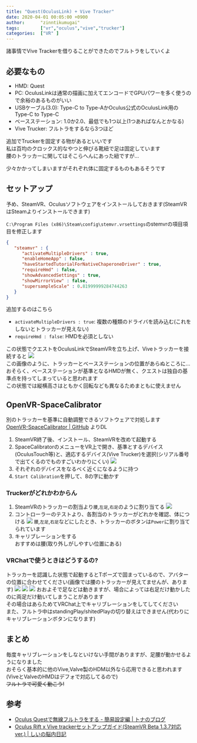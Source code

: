 ```yaml
---
title: "Quest(OculusLink) + Vive Tracker"
date: 2020-04-01 00:05:00 +0900
author:      "zinntikumugai"
tags:        ["vr","oculus","vive","trucker"]
categories:  ["VR" ]
---
```


諸事情でVive Trackerを借りることができたのでフルトラをしていくよ
<!--more-->
## 必要なもの

- HMD: Quest
- PC: OculusLinkは通常の描画に加えてエンコードでGPUパワーを多く使うので余裕のあるものがいい
- USBケーブル(3.0): Type-C to Type-AかOculus公式のOculusLink用のType-C to Type-C
- ベースステーション: 1.0か2.0、最低でも1つ以上(1つあればなんとかなる)
- Vive Trucker: フルトラをするなら3つほど

追加でTruckerを固定する物があるといいです  
私は百均のクロックス的なやつと伸びる靴紐で足は固定しています  
腰のトラッカーに関してはそこらへんにあった紐ですが…  

少々かかってしまいますがそれぞれ体に固定するものもあるそうです

## セットアップ

予め、SteamVR、Oculusソフトウェアをインストールしておきます(SteamVRはSteamよりインストールできます)

`C:\Program Files (x86)\Steam\config\stemvr.vrsettings`のstemvrの項目項目を修正します  

```json
{
   "steamvr" : {
      "activateMultipleDrivers" : true,
      "enableHomeApp" : false,
      "haveStartedTutorialForNativeChaperoneDriver" : true,
      "requireHmd" : false,
      "showAdvancedSettings" : true,
      "showMirrorView" : false,
      "supersampleScale" : 0.81999999284744263
   }
}
```

追加するのはこちら

- `activateMultipleDrivers : true`: 複数の種類のドライバを読み込む(これをしないとトラッカーが見えない)
- `requireHmd : false`: HMDを必須としない

この状態でクエストをOculusLinkでSteamVRを立ち上げ、Viveトラッカーを接続すると 
![](https://cdn.discordapp.com/attachments/589079124618903553/691929721990021180/unknown.png)  
この画像のように、トラッカーとベースステーションの位置があらぬところに…  
おそらく、ベースステーションが基準となるHMDが無く、クエストは独自の基準点を持ってしまっていると思われます  
この状態では縦横高さはともかく回転なども異なるためまともに使えません  

## OpenVR-SpaceCalibrator
別のトラッカーを基準に自動調整できるソフトウェアで対処します  
[OpenVR-SpaceCalibrator | GitHub](https://github.com/pushrax/OpenVR-SpaceCalibrator/releases)
よりDL

1. SteamVR終了後、インストール、SteamVRを改めて起動する
1. SpaceCalibratorのメニューをVR上で開き、基準とするデバイス(OculusTouch等)と、適応するデバイス(Vive Trucker)を選択(シリアル番号で出てくるのでものすごいわかりにくい) 
    ![](https://i.imgur.com/k8tMOsD.png)
1. それぞれのデバイスをなるべく近くになるように持つ
1. `Start Calibration`を押して、8の字に動かす

### Truckerがどれかわからん

1. SteamVRのトラッカーの割当より`腰`,`左足`,`右足`のように割り当てる
    ![](https://i.imgur.com/k3kDYhy.png)
1. コントローラーのテストより、各割当のトラッカーがどれかを確認、体につける
    ![](https://i.imgur.com/dPNaU4Y.png)
    `腰`,`左足`,`右足`などにしたとき、トラッカーのボタンは`Power`に割り当てられています
1. キャリブレーションをする  
    おすすめは腰(取り外しがしやすい位置にある)

### VRChatで使うときはどうするの?
トラッカーを認識した状態で起動するとTポーズで固まっているので、アバターの位置に合わせてください(画像では腰のトラッカーが見えてませんが、あります) 
![](https://i.imgur.com/BlzK7tK.jpg)
![](https://i.imgur.com/6aflQwh.jpg)
![](https://i.imgur.com/xB1zu1U.jpg)
おおよそで足などは動きますが、場合によっては右足だけ動かしたのに両足だけ動いてしまうことがあります  
その場合はあらためてVRChat上でキャリブレーションをしてしてください  
また、フルトラ中はstandingPlay/shitedPlayの切り替えはできません(代わりにキャリブレーションボタンになります)

## まとめ

毎度キャリブレーションをしなといけない手間がありますが、足腰が動かせるようになりました  
おそらく基本的に他のVive,Valve製のHDM以外なら応用できると思われます(ViveとValveのHMDはデフォで対応してるので)  
~~フルトラで可愛く動こう!~~

## 参考
- [Oculus Questで無線フルトラをする - 簡易設定編 | トナのブログ](https://tona.hatenablog.jp/entry/2019/12/11/231111)
- [Oculus Rift x Vive trackerセットアップガイド(SteamVR Beta 1.3.7対応ver.)  | しいの脳内日記](http://si-nounai.blogspot.com/2019/03/oculus-rift-x-vive-trackersteamvr-beta.html)